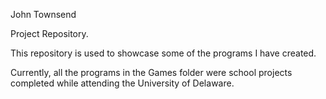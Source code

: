 John Townsend

Project Repository.

This repository is used to showcase some of the programs I have created.

Currently, all the programs in the Games folder were school projects completed while attending the University of Delaware. 
